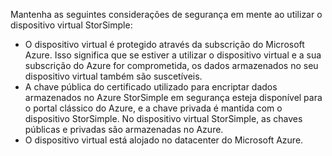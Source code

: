 <!--v-sharos 10/13/2105 virtual device security-->

Mantenha as seguintes considerações de segurança em mente ao utilizar o dispositivo virtual StorSimple:

* O dispositivo virtual é protegido através da subscrição do Microsoft Azure. Isso significa que se estiver a utilizar o dispositivo virtual e a sua subscrição do Azure for comprometida, os dados armazenados no seu dispositivo virtual também são suscetíveis.
* A chave pública do certificado utilizado para encriptar dados armazenados no Azure StorSimple em segurança esteja disponível para o portal clássico do Azure, e a chave privada é mantida com o dispositivo StorSimple. No dispositivo virtual StorSimple, as chaves públicas e privadas são armazenadas no Azure.
* O dispositivo virtual está alojado no datacenter do Microsoft Azure.

